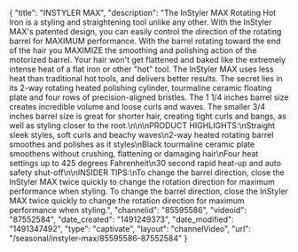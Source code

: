 {
    "title": "INSTYLER MAX",
    "description": "The InStyler MAX Rotating Hot Iron is a styling and straightening tool unlike any other. With the InStyler MAX's patented design, you can easily control the direction of the rotating barrel for MAXIMUM performance.  With the barrel rotating toward the end of the hair you MAXIMIZE the smoothing and polishing action of the motorized barrel. Your hair won't get flattened and baked like the extremely intense heat of a flat iron or other \"hot\" tool. The InStyler MAX uses less heat than traditional hot tools, and delivers better results. The secret lies in its 2-way rotating heated polishing cylinder, tourmaline ceramic floating plate and four rows of precision-aligned bristles. The 1 1\/4 inches barrel size creates incredible volume and loose curls and waves. The smaller 3\/4 inches barrel size is great for shorter hair, creating tight curls and bangs, as well as styling closer to the root.\n\n\nPRODUCT HIGHLIGHTS:\nStraight sleek styles, soft curls and beachy waves\n2-way heated rotating barrel smoothes and polishes as it styles\nBlack tourmaline ceramic plate smoothens without crushing, flattening or damaging hair\nFour heat settings up to 425 degrees Fahrenheit\n30 second rapid heat-up and auto safety shut-off\n\nINSIDER TIPS:\nTo change the barrel direction, close the InStyler MAX twice quickly to change the rotation direction for maximum performance when styling. To change the barrel direction, close the InStyler MAX twice quickly to change the rotation direction for maximum performance when styling.",
    "channelid": "85595586",
    "videoid": "87552584",
    "date_created": "1491249373",
    "date_modified": "1491347492",
    "type": "captivate",
    "layout": "channelVideo",
    "url": "\/seasonal\/instyler-max\/85595586-87552584"
}